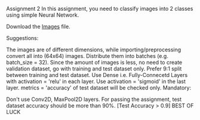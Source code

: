 Assignment 2
In this assignment, you need to classify images into 2 classes using simple Neural Network.

Download the [Images](https://github.com/VarunSriTeja/WIDS--FaceCipher/blob/main/WEEK2/Assignments/Neural%20Network%20Assignment/homer_bart.zip) file.

Suggestions:

The images are of different dimensions, while importing/preprocessing convert all into (64x64) images.
Distribute them into batches (e.g. batch_size = 32).
Since the amount of images is less, no need to create validation dataset, go with training and test dataset only. Prefer 9:1 split between training and test dataset.
Use Dense i.e. Fully-Connecetd Layers with activation = 'relu' in each layer. Use activation = 'sigmoid' in the last layer.
metrics = 'accuracy' of test dataset will be checked only.
Mandatory:

Don't use Conv2D, MaxPool2D layers.
For passing the assignment, test dataset accuracy should be more than 90%. [Test Accuracy > 0.9]
BEST OF LUCK
